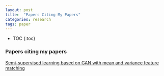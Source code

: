 ```yaml
---
layout: post
title:  "Papers Citing My Papers"
categories: research
tags: paper
---
```


* TOC
{:toc}

### Papers citing my papers

[Semi-supervised learning based on GAN with mean and variance feature matching](../../../../archieve/research/08489993.pdf)